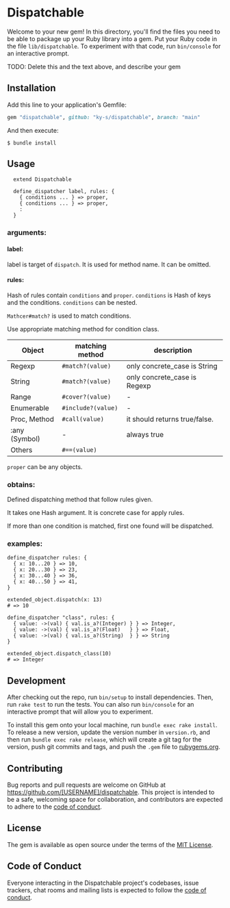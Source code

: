 # Dispatchable

Welcome to your new gem! In this directory, you'll find the files you need to be able to package up your Ruby library into a gem. Put your Ruby code in the file `lib/dispatchable`. To experiment with that code, run `bin/console` for an interactive prompt.

TODO: Delete this and the text above, and describe your gem

## Installation

Add this line to your application's Gemfile:

```ruby
gem "dispatchable", github: "ky-s/dispatchable", branch: "main"

```

And then execute:

    $ bundle install


## Usage

```
  extend Dispatchable

  define_dispatcher label, rules: {
    { conditions ... } => proper,
    { conditions ... } => proper,
    :
  }
```

### arguments:
#### label:
label is target of `dispatch`.
It is used for method name.
It can be omitted.

#### rules:
Hash of rules contain `conditions` and `proper`.
`conditions` is Hash of keys and the conditions.
`conditions` can be nested.

`Mathcer#match?` is used to match conditions.

Use appropriate matching method for condition class.

| Object | matching method | description |
| --- | --- | --- |
| Regexp | `#match?(value)` | only concrete_case is String |
| String | `#match?(value)` | only concrete_case is Regexp |
| Range | `#cover?(value)` | - |
| Enumerable | `#include?(value)` | - |
| Proc, Method | `#call(value)` | it should returns true/false. |
| :any (Symbol) | - | always true |
| Others | `#==(value)` |  |

`proper` can be any objects.

### obtains:
  Defined dispatching method that follow rules given.

  It takes one Hash argument.
  It is concrete case for apply rules.

  If more than one condition is matched,
  first one found will be dispatched.

### examples:
```
define_dispatcher rules: {
  { x: 10...20 } => 10,
  { x: 20...30 } => 23,
  { x: 30...40 } => 36,
  { x: 40...50 } => 41,
}

extended_object.dispatch(x: 13)
# => 10
```

```
define_dispatcher "class", rules: {
  { value: ->(val) { val.is_a?(Integer) } } => Integer,
  { value: ->(val) { val.is_a?(Float)   } } => Float,
  { value: ->(val) { val.is_a?(String)  } } => String
}

extended_object.dispatch_class(10)
# => Integer
```

## Development

After checking out the repo, run `bin/setup` to install dependencies. Then, run `rake test` to run the tests. You can also run `bin/console` for an interactive prompt that will allow you to experiment.

To install this gem onto your local machine, run `bundle exec rake install`. To release a new version, update the version number in `version.rb`, and then run `bundle exec rake release`, which will create a git tag for the version, push git commits and tags, and push the `.gem` file to [rubygems.org](https://rubygems.org).

## Contributing

Bug reports and pull requests are welcome on GitHub at https://github.com/[USERNAME]/dispatchable. This project is intended to be a safe, welcoming space for collaboration, and contributors are expected to adhere to the [code of conduct](https://github.com/[USERNAME]/dispatchable/blob/master/CODE_OF_CONDUCT.md).


## License

The gem is available as open source under the terms of the [MIT License](https://opensource.org/licenses/MIT).

## Code of Conduct

Everyone interacting in the Dispatchable project's codebases, issue trackers, chat rooms and mailing lists is expected to follow the [code of conduct](https://github.com/[USERNAME]/dispatchable/blob/master/CODE_OF_CONDUCT.md).
